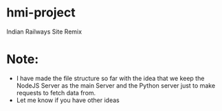 # hmi-project
Indian Railways Site Remix


# Note:
 - I have made the file structure so far with the idea that we keep the NodeJS Server as the main Server and the Python server just to make requests to fetch data from.
 - Let me know if you have other ideas